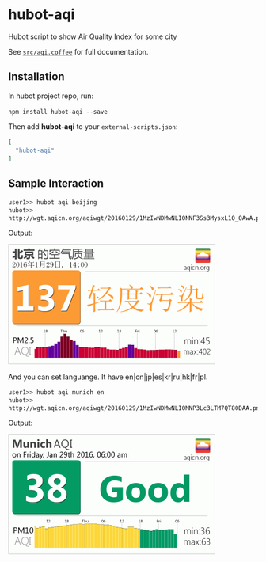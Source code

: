 # hubot-aqi

Hubot script to show Air Quality Index for some city

See [`src/aqi.coffee`](src/aqi.coffee) for full documentation.

## Installation

In hubot project repo, run:

`npm install hubot-aqi --save`

Then add **hubot-aqi** to your `external-scripts.json`:

```json
[
  "hubot-aqi"
]
```

## Sample Interaction

``` 
user1>> hubot aqi beijing
hubot>> http://wgt.aqicn.org/aqiwgt/20160129/1MzIwNDMwNLI0NNF3Ss3MysxL10_OAwA.png&ralateUid=&language=cn
```

Output:

![`img/1MzIwNDMwNLI0NNF3Ss3MysxL10_OAwA.png`](img/1MzIwNDMwNLI0NNF3Ss3MysxL10_OAwA.png)

And you can set languange. It have en|cn|jp|es|kr|ru|hk|fr|pl.

``` 
user1>> hubot aqi munich en
hubot>> http://wgt.aqicn.org/aqiwgt/20160129/1MzIwNDMwNLI0MNP3Lc3LTM7QT80DAA.png&ralateUid=&language=en
```

Output:

![`img/1MzIwNDMwNLI0MNP3Lc3LTM7QT80DAA.png`](img/1MzIwNDMwNLI0MNP3Lc3LTM7QT80DAA.png)
